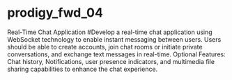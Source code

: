 # prodigy_fwd_04
Real-Time Chat Application
#Develop a real-time chat application using WebSocket technology to enable instant messaging between users. Users should be able to create accounts, join chat rooms or initiate private conversations, and exchange text messages in real-time.
Optional Features: Chat history, Notifications, user presence indicators, and multimedia file sharing capabilities to enhance the chat experience.

